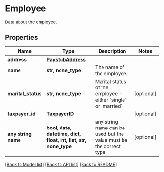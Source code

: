# Employee

Data about the employee.

## Properties
Name | Type | Description | Notes
------------ | ------------- | ------------- | -------------
**address** | [**PaystubAddress**](PaystubAddress.md) |  | 
**name** | **str, none_type** | The name of the employee. | 
**marital_status** | **str, none_type** | Marital status of the employee - either &#x60;single&#x60; or &#x60;married&#x60;. | [optional] 
**taxpayer_id** | [**TaxpayerID**](TaxpayerID.md) |  | [optional] 
**any string name** | **bool, date, datetime, dict, float, int, list, str, none_type** | any string name can be used but the value must be the correct type | [optional]

[[Back to Model list]](../README.md#documentation-for-models) [[Back to API list]](../README.md#documentation-for-api-endpoints) [[Back to README]](../README.md)


